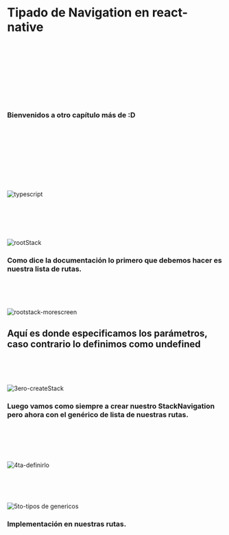 #  Tipado de Navigation en react-native

<br />
<br />
<br />
<br />
<br />
<br />
<br />
<br />

### Bienvenidos a otro capítulo más de :D 

<br />
<br />
<br />
<br />
<br />
<br />
<br />
<br />


![typescript](https://user-images.githubusercontent.com/54855884/174046916-9149adf9-d1e1-4204-9012-dc73e5fece21.png)

<br />
<br />
<br />
<br />

![rootStack](https://user-images.githubusercontent.com/54855884/174047244-511fc668-28de-49ba-82ae-39a11ae210ce.png)

### Como dice la documentación lo primero que debemos hacer es nuestra lista de rutas.

<br />
<br />
<br />

![rootstack-morescreen](https://user-images.githubusercontent.com/54855884/174047201-c76695f2-98c5-4667-ab38-41f25a90b25d.png)

## Aquí es donde especificamos los parámetros, caso contrario lo definimos como undefined

<br />
<br />
<br />

![3ero-createStack](https://user-images.githubusercontent.com/54855884/174047696-c3de3da8-891e-491e-8887-07218bc92e99.png)

### Luego vamos como siempre a crear nuestro StackNavigation pero ahora con el genérico de lista de nuestras rutas.

<br />
<br />
<br />
<br />

![4ta-definirlo](https://user-images.githubusercontent.com/54855884/174048596-9cb54184-5375-4723-ae50-21b55b4c1301.png)

<br />
<br />
<br />

![5to-tipos de genericos](https://user-images.githubusercontent.com/54855884/174049258-89ce4183-f4f1-4964-8ce5-ed10aaadee8f.jpg)
### Implementación en nuestras rutas.
<br />
<br />
<br />
<br />
